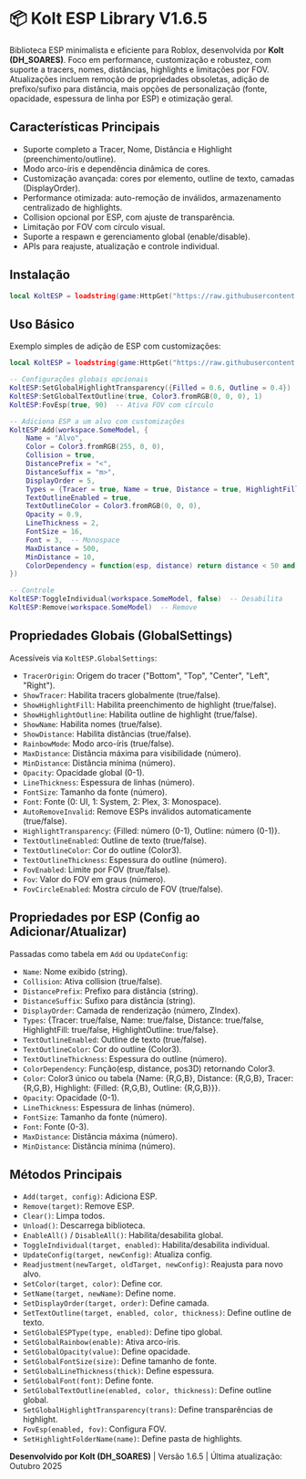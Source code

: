 # 📦 Kolt ESP Library V1.6.5

Biblioteca ESP minimalista e eficiente para Roblox, desenvolvida por **Kolt (DH_SOARES)**. Foco em performance, customização e robustez, com suporte a tracers, nomes, distâncias, highlights e limitações por FOV. Atualizações incluem remoção de propriedades obsoletas, adição de prefixo/sufixo para distância, mais opções de personalização (fonte, opacidade, espessura de linha por ESP) e otimização geral.

## Características Principais

- Suporte completo a Tracer, Nome, Distância e Highlight (preenchimento/outline).
- Modo arco-íris e dependência dinâmica de cores.
- Customização avançada: cores por elemento, outline de texto, camadas (DisplayOrder).
- Performance otimizada: auto-remoção de inválidos, armazenamento centralizado de highlights.
- Collision opcional por ESP, com ajuste de transparência.
- Limitação por FOV com círculo visual.
- Suporte a respawn e gerenciamento global (enable/disable).
- APIs para reajuste, atualização e controle individual.

## Instalação

```lua
local KoltESP = loadstring(game:HttpGet("https://raw.githubusercontent.com/DH-SOARESE/KoltESP-Library/refs/heads/main/Library.lua"))()
```

## Uso Básico

Exemplo simples de adição de ESP com customizações:

```lua
local KoltESP = loadstring(game:HttpGet("https://raw.githubusercontent.com/DH-SOARESE/KoltESP-Library/refs/heads/main/Library.lua"))()

-- Configurações globais opcionais
KoltESP:SetGlobalHighlightTransparency({Filled = 0.6, Outline = 0.4})
KoltESP:SetGlobalTextOutline(true, Color3.fromRGB(0, 0, 0), 1)
KoltESP:FovEsp(true, 90)  -- Ativa FOV com círculo

-- Adiciona ESP a um alvo com customizações
KoltESP:Add(workspace.SomeModel, {
    Name = "Alvo",
    Color = Color3.fromRGB(255, 0, 0),
    Collision = true,
    DistancePrefix = "<",
    DistanceSuffix = "m>",
    DisplayOrder = 5,
    Types = {Tracer = true, Name = true, Distance = true, HighlightFill = false, HighlightOutline = true},
    TextOutlineEnabled = true,
    TextOutlineColor = Color3.fromRGB(0, 0, 0),
    Opacity = 0.9,
    LineThickness = 2,
    FontSize = 16,
    Font = 3,  -- Monospace
    MaxDistance = 500,
    MinDistance = 10,
    ColorDependency = function(esp, distance) return distance < 50 and Color3.fromRGB(255, 0, 0) or Color3.fromRGB(0, 255, 0) end
})

-- Controle
KoltESP:ToggleIndividual(workspace.SomeModel, false)  -- Desabilita
KoltESP:Remove(workspace.SomeModel)  -- Remove
```

## Propriedades Globais (GlobalSettings)

Acessíveis via `KoltESP.GlobalSettings`:

- `TracerOrigin`: Origem do tracer ("Bottom", "Top", "Center", "Left", "Right").
- `ShowTracer`: Habilita tracers globalmente (true/false).
- `ShowHighlightFill`: Habilita preenchimento de highlight (true/false).
- `ShowHighlightOutline`: Habilita outline de highlight (true/false).
- `ShowName`: Habilita nomes (true/false).
- `ShowDistance`: Habilita distâncias (true/false).
- `RainbowMode`: Modo arco-íris (true/false).
- `MaxDistance`: Distância máxima para visibilidade (número).
- `MinDistance`: Distância mínima (número).
- `Opacity`: Opacidade global (0-1).
- `LineThickness`: Espessura de linhas (número).
- `FontSize`: Tamanho da fonte (número).
- `Font`: Fonte (0: UI, 1: System, 2: Plex, 3: Monospace).
- `AutoRemoveInvalid`: Remove ESPs inválidos automaticamente (true/false).
- `HighlightTransparency`: {Filled: número (0-1), Outline: número (0-1)}.
- `TextOutlineEnabled`: Outline de texto (true/false).
- `TextOutlineColor`: Cor do outline (Color3).
- `TextOutlineThickness`: Espessura do outline (número).
- `FovEnabled`: Limite por FOV (true/false).
- `Fov`: Valor do FOV em graus (número).
- `FovCircleEnabled`: Mostra círculo de FOV (true/false).

## Propriedades por ESP (Config ao Adicionar/Atualizar)

Passadas como tabela em `Add` ou `UpdateConfig`:

- `Name`: Nome exibido (string).
- `Collision`: Ativa collision (true/false).
- `DistancePrefix`: Prefixo para distância (string).
- `DistanceSuffix`: Sufixo para distância (string).
- `DisplayOrder`: Camada de renderização (número, ZIndex).
- `Types`: {Tracer: true/false, Name: true/false, Distance: true/false, HighlightFill: true/false, HighlightOutline: true/false}.
- `TextOutlineEnabled`: Outline de texto (true/false).
- `TextOutlineColor`: Cor do outline (Color3).
- `TextOutlineThickness`: Espessura do outline (número).
- `ColorDependency`: Função(esp, distance, pos3D) retornando Color3.
- `Color`: Color3 único ou tabela {Name: {R,G,B}, Distance: {R,G,B}, Tracer: {R,G,B}, Highlight: {Filled: {R,G,B}, Outline: {R,G,B}}}.
- `Opacity`: Opacidade (0-1).
- `LineThickness`: Espessura de linhas (número).
- `FontSize`: Tamanho da fonte (número).
- `Font`: Fonte (0-3).
- `MaxDistance`: Distância máxima (número).
- `MinDistance`: Distância mínima (número).

## Métodos Principais

- `Add(target, config)`: Adiciona ESP.
- `Remove(target)`: Remove ESP.
- `Clear()`: Limpa todos.
- `Unload()`: Descarrega biblioteca.
- `EnableAll()` / `DisableAll()`: Habilita/desabilita global.
- `ToggleIndividual(target, enabled)`: Habilita/desabilita individual.
- `UpdateConfig(target, newConfig)`: Atualiza config.
- `Readjustment(newTarget, oldTarget, newConfig)`: Reajusta para novo alvo.
- `SetColor(target, color)`: Define cor.
- `SetName(target, newName)`: Define nome.
- `SetDisplayOrder(target, order)`: Define camada.
- `SetTextOutline(target, enabled, color, thickness)`: Define outline de texto.
- `SetGlobalESPType(type, enabled)`: Define tipo global.
- `SetGlobalRainbow(enable)`: Ativa arco-íris.
- `SetGlobalOpacity(value)`: Define opacidade.
- `SetGlobalFontSize(size)`: Define tamanho de fonte.
- `SetGlobalLineThickness(thick)`: Define espessura.
- `SetGlobalFont(font)`: Define fonte.
- `SetGlobalTextOutline(enabled, color, thickness)`: Define outline global.
- `SetGlobalHighlightTransparency(trans)`: Define transparências de highlight.
- `FovEsp(enabled, fov)`: Configura FOV.
- `SetHighlightFolderName(name)`: Define pasta de highlights.

**Desenvolvido por Kolt (DH_SOARES)** | Versão 1.6.5 | Última atualização: Outubro 2025
